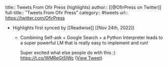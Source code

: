 title:: Tweets From Ofir Press (highlights)
author:: [[@OfirPress on Twitter]]
full-title:: "Tweets From Ofir Press"
category:: #tweets
url:: https://twitter.com/OfirPress

- Highlights first synced by [[Readwise]] [[Nov 24th, 2022]]
	- Combining Self-ask + Google Search + a Python Interpreter leads to a super powerful LM that is really easy to implement and run!
	  
	  Super excited what else people do with this :) https://t.co/WMReGt5lWc ([View Tweet](https://twitter.com/OfirPress/status/1595326061277220864))